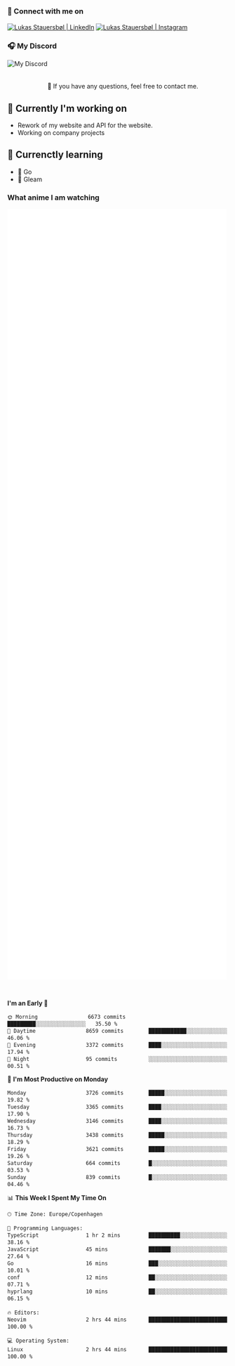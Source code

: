 ### 🔗 Connect with me on
<a href="https://www.instagram.com/lukas_stauersbol" target="_blank"><img align="center" src="https://raw.githubusercontent.com/stauersbol/stauersbol/main/images/instagram.svg" alt="Lukas Stauersbøl | LinkedIn" width="30px"/></a>
<a href="https://www.linkedin.com/in/lukas-stauersbol/" target="_blank"><img align="center" src="https://raw.githubusercontent.com/stauersbol/stauersbol/main/images/linkedin.svg" alt="Lukas Stauersbøl | Instagram" width="30px"/></a>

<p align="center">
 <h3>🎧 My Discord</h3>
 <img align="left" height="55px" src="https://discord.c99.nl/widget/theme-2/147806323323568128.png" alt="My Discord" />
</p>

<br/>
<br/>
<br/>
💬 If you have any questions, feel free to contact me.

## 🔭 Currently I'm working on
- Rework of my website and API for the website.
- Working on company projects
 
## 🌱 Currenctly learning
- 💙 Go
- 💜 Gleam

### What anime I am watching
<a href="https://anilist.co/user/slashiy/" align="center"><img align="center" width="500px" src="metrics.plugin.personal.anilist.svg" /></a>

<br/>

<!--START_SECTION:waka-->
**I'm an Early 🐤** 

```text
🌞 Morning                6673 commits        █████████░░░░░░░░░░░░░░░░   35.50 % 
🌆 Daytime                8659 commits        ████████████░░░░░░░░░░░░░   46.06 % 
🌃 Evening                3372 commits        ████░░░░░░░░░░░░░░░░░░░░░   17.94 % 
🌙 Night                  95 commits          ░░░░░░░░░░░░░░░░░░░░░░░░░   00.51 % 
```
📅 **I'm Most Productive on Monday** 

```text
Monday                   3726 commits        █████░░░░░░░░░░░░░░░░░░░░   19.82 % 
Tuesday                  3365 commits        ████░░░░░░░░░░░░░░░░░░░░░   17.90 % 
Wednesday                3146 commits        ████░░░░░░░░░░░░░░░░░░░░░   16.73 % 
Thursday                 3438 commits        █████░░░░░░░░░░░░░░░░░░░░   18.29 % 
Friday                   3621 commits        █████░░░░░░░░░░░░░░░░░░░░   19.26 % 
Saturday                 664 commits         █░░░░░░░░░░░░░░░░░░░░░░░░   03.53 % 
Sunday                   839 commits         █░░░░░░░░░░░░░░░░░░░░░░░░   04.46 % 
```


📊 **This Week I Spent My Time On** 

```text
🕑︎ Time Zone: Europe/Copenhagen

💬 Programming Languages: 
TypeScript               1 hr 2 mins         ██████████░░░░░░░░░░░░░░░   38.16 % 
JavaScript               45 mins             ███████░░░░░░░░░░░░░░░░░░   27.64 % 
Go                       16 mins             ███░░░░░░░░░░░░░░░░░░░░░░   10.01 % 
conf                     12 mins             ██░░░░░░░░░░░░░░░░░░░░░░░   07.71 % 
hyprlang                 10 mins             ██░░░░░░░░░░░░░░░░░░░░░░░   06.15 % 

🔥 Editors: 
Neovim                   2 hrs 44 mins       █████████████████████████   100.00 % 

💻 Operating System: 
Linux                    2 hrs 44 mins       █████████████████████████   100.00 % 
```


<!--END_SECTION:waka-->
